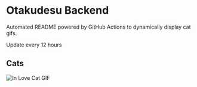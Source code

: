# Otakudesu Backend

Automated README powered by GitHub Actions to dynamically display cat gifs.

 Update every 12 hours

## Cats

![In Love Cat GIF](https://media4.giphy.com/media/MDJ9IbxxvDUQM/200.gif?cid=9acd02daraqdj85ntfej3d4us4khq1ch5qx2r8ls8ygurp7g&ep=v1_gifs_search&rid=200.gif&ct=g)
